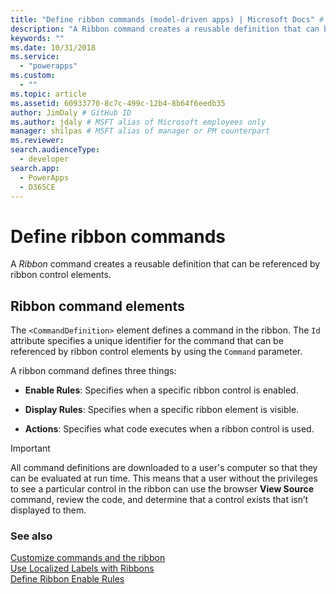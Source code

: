 ```yaml
---
title: "Define ribbon commands (model-driven apps) | Microsoft Docs" # Intent and product brand in a unique string of 43-59 chars including spaces"
description: "A Ribbon command creates a reusable definition that can be referenced by ribbon control elements." # 115-145 characters including spaces. This abstract displays in the search result."
keywords: ""
ms.date: 10/31/2018
ms.service:
  - "powerapps"
ms.custom:
  - ""
ms.topic: article
ms.assetid: 60933770-8c7c-499c-12b4-8b64f6eedb35
author: JimDaly # GitHub ID
ms.author: jdaly # MSFT alias of Microsoft employees only
manager: shilpas # MSFT alias of manager or PM counterpart
ms.reviewer: 
search.audienceType: 
  - developer
search.app: 
  - PowerApps
  - D365CE
---
```


# Define ribbon commands

<!-- https://docs.microsoft.com/dynamics365/customer-engagement/developer/customize-dev/define-ribbon-commands -->

A *Ribbon* command creates a reusable definition that can be referenced by ribbon control elements.  
  
## Ribbon command elements  
 The `<CommandDefinition>` element defines a command in the ribbon. The `Id` attribute specifies a unique identifier for the command that can be referenced by ribbon control elements by using the `Command` parameter.  
  
 A ribbon command defines three things:  
  
- **Enable Rules**: Specifies when a specific ribbon control is enabled.  
  
- **Display Rules**: Specifies when a specific ribbon element is visible.  
  
- **Actions**: Specifies what code executes when a ribbon control is used.  
  
> [!IMPORTANT]
>  All command definitions are downloaded to a user's computer so that they can be evaluated at run time. This means that a user without the privileges to see a particular control in the ribbon can use the browser **View Source** command, review the code, and determine that a control exists that isn’t displayed to them.  
  
### See also  
 [Customize commands and the ribbon](customize-commands-ribbon.md)   
 [Use Localized Labels with Ribbons](use-localized-labels-ribbons.md)   
 [Define Ribbon Enable Rules](define-ribbon-enable-rules.md)
